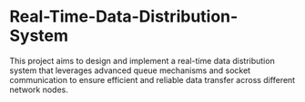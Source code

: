 # Real-Time-Data-Distribution-System
This project aims to design and implement a real-time data distribution system that leverages advanced queue mechanisms and socket communication to ensure efficient and reliable data transfer across different network nodes.
